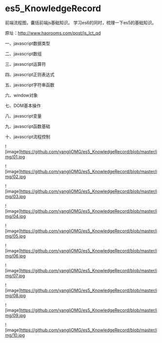 # es5_KnowledgeRecord

前端流程图，囊括前端js基础知识。 学习es6的同时，梳理一下es5的基础知识。

原址：http://www.haorooms.com/post/js_lct_qd

一、javascript数据类型

二、javascript数组

三、javascript运算符

四、javascript正则表达式

五、javascript字符串函数

六、window对象

七、DOM基本操作

八、javascript变量

九、javascript函数基础

十、javascript流程控制

![image]https://github.com/yangliOMG/es5_KnowledgeRecord/blob/master/img/01.jpg

![image]https://github.com/yangliOMG/es5_KnowledgeRecord/blob/master/img/02.jpg

![image]https://github.com/yangliOMG/es5_KnowledgeRecord/blob/master/img/03.jpg

![image]https://github.com/yangliOMG/es5_KnowledgeRecord/blob/master/img/04.jpg

![image]https://github.com/yangliOMG/es5_KnowledgeRecord/blob/master/img/05.jpg

![image]https://github.com/yangliOMG/es5_KnowledgeRecord/blob/master/img/06.jpg

![image]https://github.com/yangliOMG/es5_KnowledgeRecord/blob/master/img/07.jpg

![image]https://github.com/yangliOMG/es5_KnowledgeRecord/blob/master/img/08.jpg

![image]https://github.com/yangliOMG/es5_KnowledgeRecord/blob/master/img/09.jpg

![image]https://github.com/yangliOMG/es5_KnowledgeRecord/blob/master/img/10.jpg
